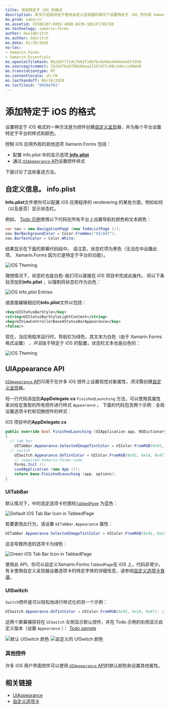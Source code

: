 ```yaml
---
title: 添加特定于 iOS 的格式
description: 本文介绍如何在不使用自定义呈现器的情况下设置特定于 iOS 的外观 Xamarin.Forms 。
ms.prod: xamarin
ms.assetid: CE50E207-D092-4D88-8439-1B51F178E7ED
ms.technology: xamarin-forms
author: davidbritch
ms.author: dabritch
ms.date: 01/29/2016
no-loc:
- Xamarin.Forms
- Xamarin.Essentials
ms.openlocfilehash: 062dd77f1dc7b82f16bfbc6d46e44d4adeb73350
ms.sourcegitcommit: 32d2476a5f9016baa231b7471c88c1d4ccc08eb8
ms.translationtype: MT
ms.contentlocale: zh-CN
ms.lasthandoff: 06/18/2020
ms.locfileid: "84564701"
---
```

# <a name="adding-ios-specific-formatting"></a>添加特定于 iOS 的格式

设置特定于 iOS 格式的一种方法是为控件创建[自定义呈现](~/xamarin-forms/app-fundamentals/custom-renderer/index.md)器，并为每个平台设置特定于平台的样式和颜色。

控制 iOS 应用外观的其他选项 Xamarin.Forms 包括：

- 配置 info.plist 中的显示选项[ **Info.plist**](#customizing-infoplist)
- 通过[ `UIAppearance` API](#uiappearance-api)设置控件样式

下面讨论了这些备选方法。

## <a name="customizing-infoplist"></a>自定义信息。 info.plist

**Info.plist**文件使你可以配置 iOS 应用程序的 renderering 的某些方面，例如如何（以及是否）显示状态栏。

例如， [Todo 示例](https://docs.microsoft.com/samples/xamarin/xamarin-forms-samples/todo)使用以下代码在所有平台上设置导航栏颜色和文本颜色：

```csharp
var nav = new NavigationPage (new TodoListPage ());
nav.BarBackgroundColor = Color.FromHex("91CA47");
nav.BarTextColor = Color.White;
```

结果显示在下面的屏幕代码段中。 请注意，状态栏项为黑色（无法在中设置此项， Xamarin.Forms 因为它是特定于平台的功能）。

![](theme-images/status-default-sml.png "iOS Theming")

理想情况下，状态栏也是白色-我们可以直接在 iOS 项目中完成此操作。 将以下条目添加到**info.plist** ，以强制将状态栏作为白色：

![](theme-images/info-plist.png "iOS Info.plist Entries")

或直接编辑相应的**info.plist**文件以包括：

```xml
<key>UIStatusBarStyle</key>
<string>UIStatusBarStyleLightContent</string>
<key>UIViewControllerBasedStatusBarAppearance</key>
<false/>
```

现在，当应用程序运行时，导航栏为绿色，其文本为白色（由于 Xamarin.Forms 格式设置） *，并且*由于特定于 iOS 的配置，状态栏文本也是白色的：

![](theme-images/status-white-sml.png "iOS Theming")

## <a name="uiappearance-api"></a>UIAppearance API

[ `UIAppearance` API](~/ios/user-interface/ios-ui/introduction-to-the-appearance-api.md)可用于在许多 iOS 控件上设置视觉对象属性，*而无*需创建[自定义呈现](~/xamarin-forms/app-fundamentals/custom-renderer/index.md)器。

将一行代码添加到**AppDelegate.cs** `FinishedLaunching` 方法，可以使用其属性来对给定类型的所有控件进行样式 `Appearance` 。 下面的代码包含两个示例：全局设置选项卡栏和切换控件的样式：

IOS 项目中的**AppDelegate.cs**

```csharp
public override bool FinishedLaunching (UIApplication app, NSDictionary options)
{
  // tab bar
    UITabBar.Appearance.SelectedImageTintColor = UIColor.FromRGB(0x91, 0xCA, 0x47); // green
  // switch
    UISwitch.Appearance.OnTintColor = UIColor.FromRGB(0x91, 0xCA, 0x47); // green
    // required Xamarin.Forms code
    Forms.Init ();
    LoadApplication (new App ());
    return base.FinishedLaunching (app, options);
}
```

### <a name="uitabbar"></a>UITabBar

默认情况下，中的选定选项卡栏图标[`TabbedPage`](~/xamarin-forms/app-fundamentals/navigation/tabbed-page.md)
为蓝色：

![](theme-images/tabbar-default.png "Default iOS Tab Bar Icon in TabbedPage")

若要更改此行为，请设置 `UITabBar.Appearance` 属性：

```csharp
UITabBar.Appearance.SelectedImageTintColor = UIColor.FromRGB(0x91, 0xCA, 0x47); // green
```

这会导致所选的选项卡为绿色：

![](theme-images/tabbar-custom.png "Green iOS Tab Bar Icon in TabbedPage")

使用此 API，你可以自定义Xamarin.Forms
`TabbedPage`在 iOS 上，代码非常少。 有关使用自定义呈现器设置选项卡的特定字体的详细信息，请参阅[自定义选项卡食谱](https://github.com/xamarin/recipes/tree/master/Recipes/xamarin-forms/iOS/customize-tabs)。

### <a name="uiswitch"></a>UISwitch

`Switch`控件是可以轻松地进行样式化的另一个示例：

```csharp
UISwitch.Appearance.OnTintColor = UIColor.FromRGB(0x91, 0xCA, 0x47); // green
```

这两个屏幕捕获将在 `UISwitch` 左侧显示默认控件，并在 Todo 示例的右侧显示自定义版本（设置 `Appearance` ）： [Todo sample](https://docs.microsoft.com/samples/xamarin/xamarin-forms-samples/todo)

![](theme-images/switch-default.png "默认 UISwitch 颜色") ![](theme-images/switch-custom.png "自定义的 UISwitch 颜色")

### <a name="other-controls"></a>其他控件

许多 iOS 用户界面控件可以使用[ `UIAppearance` API](~/ios/user-interface/ios-ui/introduction-to-the-appearance-api.md)的默认颜色和设置其他属性。

## <a name="related-links"></a>相关链接

- [UIAppearance](~/ios/user-interface/ios-ui/introduction-to-the-appearance-api.md)
- [自定义选项卡](https://github.com/xamarin/recipes/tree/master/Recipes/xamarin-forms/iOS/customize-tabs)
